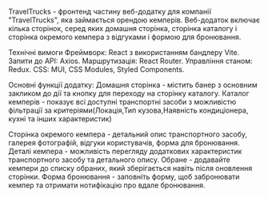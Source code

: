 TravelTrucks - фронтенд частину веб-додатку для компанії "TravelTrucks", яка займається орендою кемперів. Веб-додаток включає кілька сторінок, серед яких домашня сторінка, сторінка каталогу і сторінка окремого кемпера з відгуками і формою для бронювання.


Технічні вимоги
    Фреймворк: React з використанням бандлеру Vite.
    Запити до API: Axios.
    Маршрутизація: React Router.
    Управління станом: Redux.
    CSS: MUI, CSS Modules, Styled Components.


Основні функції додатку:
    Домашня сторінка - містить банер з основним закликом до дії та кнопку для переходу на сторінку каталогу.
    Каталог кемперів - показує всі доступні транспортні засоби з можливістю фільтрації за критеріями(Локація,Тип кузова,Наявність кондиціонера, кухні та інших характеристик)

Сторінка окремого кемпера - детальний опис транспортного засобу, галерея фотографій, відгуки користувачів, форма для бронювання.
Деталі кемпера - можливість перегляду додаткових характеристик транспортного засобу та детального опису.
Обране - додавайте кемпери до списку обраних, який зберігається навіть після оновлення сторінки.
Форма бронювання - заповніть форму, щоб забронювати кемпер та отримати нотифікацію про вдале бронювання.

